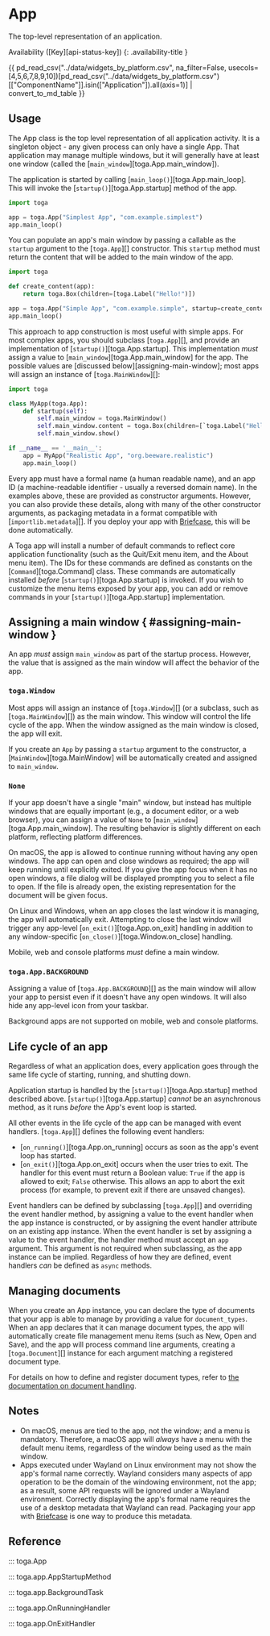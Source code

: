 # App

The top-level representation of an application.

Availability ([Key][api-status-key])  <!-- rumdl-disable-line MD013 -->
{: .availability-title }

{{ pd_read_csv("../data/widgets_by_platform.csv", na_filter=False, usecols=[4,5,6,7,8,9,10])[pd_read_csv("../data/widgets_by_platform.csv")[["ComponentName"]].isin(["Application"]).all(axis=1)] | convert_to_md_table }}

## Usage

The App class is the top level representation of all application activity. It is a singleton object - any given process can only have a single App. That application may manage multiple windows, but it will generally have at least one window (called the [`main_window`][toga.App.main_window]).

The application is started by calling [`main_loop()`][toga.App.main_loop]. This will invoke the [`startup()`][toga.App.startup] method of the app.

```python
import toga

app = toga.App("Simplest App", "com.example.simplest")
app.main_loop()
```

You can populate an app's main window by passing a callable as the `startup` argument to the [`toga.App`][] constructor. This `startup` method must return the content that will be added to the main window of the app.

```python
import toga

def create_content(app):
    return toga.Box(children=[toga.Label("Hello!")])

app = toga.App("Simple App", "com.example.simple", startup=create_content)
app.main_loop()
```

This approach to app construction is most useful with simple apps. For most complex apps, you should subclass [`toga.App`][], and provide an implementation of [`startup()`][toga.App.startup]. This implementation *must* assign a value to [`main_window`][toga.App.main_window] for the app. The possible values are [discussed below][assigning-main-window]; most apps will assign an instance of [`toga.MainWindow`][]:

```python
import toga

class MyApp(toga.App):
    def startup(self):
        self.main_window = toga.MainWindow()
        self.main_window.content = toga.Box(children=[`toga.Label("Hello!")])
        self.main_window.show()

if __name__ == '__main__':
    app = MyApp("Realistic App", "org.beeware.realistic")
    app.main_loop()
```

Every app must have a formal name (a human readable name), and an app ID (a machine-readable identifier - usually a reversed domain name). In the examples above, these are provided as constructor arguments. However, you can also provide these details, along with many of the other constructor arguments, as packaging metadata in a format compatible with [`importlib.metadata`][]. If you deploy your app with [Briefcase](https://briefcase.readthedocs.io/en/stable), this will be done automatically.

A Toga app will install a number of default commands to reflect core application functionality (such as the Quit/Exit menu item, and the About menu item). The IDs for these commands are defined as constants on the [`Command`][toga.Command] class. These commands are automatically installed *before* [`startup()`][toga.App.startup] is invoked. If you wish to customize the menu items exposed by your app, you can add or remove commands in your [`startup()`][toga.App.startup] implementation.

## Assigning a main window  { #assigning-main-window }

An app *must* assign `main_window` as part of the startup process. However, the value that is assigned as the main window will affect the behavior of the app.

### `toga.Window`

Most apps will assign an instance of [`toga.Window`][] (or a subclass, such as [`toga.MainWindow`][]) as the main window. This window will control the life cycle of the app. When the window assigned as the main window is closed, the app will exit.

If you create an `App` by passing a `startup` argument to the constructor, a [`MainWindow`][toga.MainWindow] will be automatically created and assigned to `main_window`.

### `None`

If your app doesn't have a single "main" window, but instead has multiple windows that are equally important (e.g., a document editor, or a web browser), you can assign a value of `None` to [`main_window`][toga.App.main_window]. The resulting behavior is slightly different on each platform, reflecting platform differences.

On macOS, the app is allowed to continue running without having any open windows. The app can open and close windows as required; the app will keep running until explicitly exited. If you give the app focus when it has no open windows, a file dialog will be displayed prompting you to select a file to open. If the file is already open, the existing representation for the document will be given focus.

On Linux and Windows, when an app closes the last window it is managing, the app will automatically exit. Attempting to close the last window will trigger any app-level [`on_exit()`][toga.App.on_exit] handling in addition to any window-specific [`on_close()`][toga.Window.on_close] handling.

Mobile, web and console platforms *must* define a main window.

### `toga.App.BACKGROUND`

Assigning a value of [`toga.App.BACKGROUND`][] as the main window will allow your app to persist even if it doesn't have any open windows. It will also hide any app-level icon from your taskbar.

Background apps are not supported on mobile, web and console platforms.

## Life cycle of an app

Regardless of what an application does, every application goes through the same life cycle of starting, running, and shutting down.

Application startup is handled by the [`startup()`][toga.App.startup] method described above. [`startup()`][toga.App.startup] *cannot* be an asynchronous method, as it runs *before* the App's event loop is started.

All other events in the life cycle of the app can be managed with event handlers. [`toga.App`][] defines the following event handlers:

- [`on_running()`][toga.App.on_running] occurs as soon as the app's event loop has started.
- [`on_exit()`][toga.App.on_exit] occurs when the user tries to exit. The handler for this event must return a Boolean value: `True` if the app is allowed to exit; `False` otherwise. This allows an app to abort the exit process (for example, to prevent exit if there are unsaved changes).

Event handlers can be defined by subclassing [`toga.App`][] and overriding the event handler method, by assigning a value to the event handler when the app instance is constructed, or by assigning the event handler attribute on an existing app instance. When the event handler is set by assigning a value to the event handler, the handler method must accept an `app` argument. This argument is not required when subclassing, as the app instance can be implied. Regardless of how they are defined, event handlers *can* be defined as `async` methods.

## Managing documents

When you create an App instance, you can declare the type of documents that your app is able to manage by providing a value for `document_types`. When an app declares that it can manage document types, the app will automatically create file management menu items (such as New, Open and Save), and the app will process command line arguments, creating a [`toga.Document`][] instance for each argument matching a registered document type.

For details on how to define and register document types, refer to [the documentation on document handling](resources/document.md).

## Notes

- On macOS, menus are tied to the app, not the window; and a menu is mandatory. Therefore, a macOS app will *always* have a menu with the default menu items, regardless of the window being used as the main window.
- Apps executed under Wayland on Linux environment may not show the app's formal name correctly. Wayland considers many aspects of app operation to be the domain of the windowing environment, not the app; as a result, some API requests will be ignored under a Wayland environment. Correctly displaying the app's formal name requires the use of a desktop metadata that Wayland can read. Packaging your app with [Briefcase](https://briefcase.beeware.org/en/stable) is one way to produce this metadata.

## Reference

::: toga.App

::: toga.app.AppStartupMethod

::: toga.app.BackgroundTask

::: toga.app.OnRunningHandler

::: toga.app.OnExitHandler
